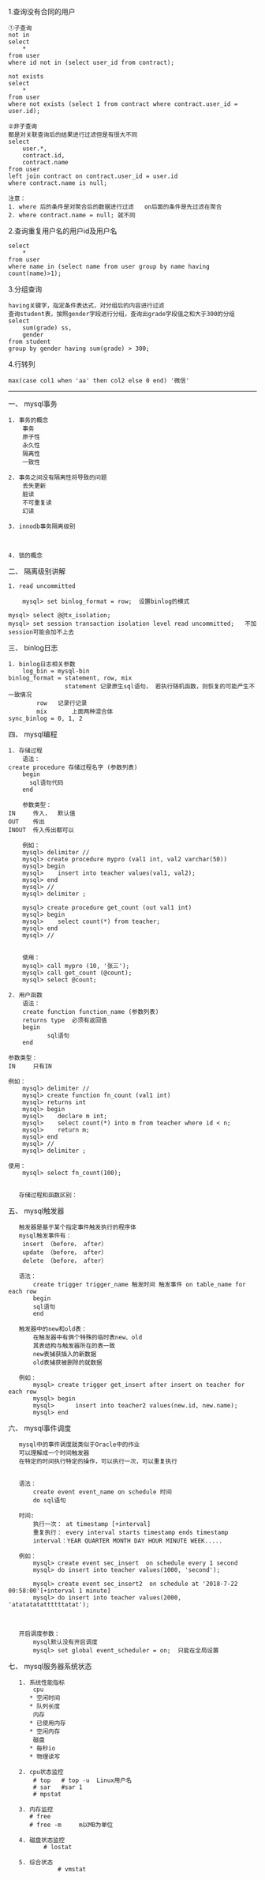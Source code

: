 1.查询没有合同的用户

	①子查询
	not in
	select 
	    *
	from user 
	where id not in (select user_id from contract);
	
	not exists
	select 
		* 
	from user 
	where not exists (select 1 from contract where contract.user_id = user.id);
	
	②非子查询
	都是对关联查询后的结果进行过滤但是有很大不同
	select 
		user.*,
		contract.id,
		contract.name 
	from user 
	left join contract on contract.user_id = user.id 
	where contract.name is null;    
	
	注意： 
	1. where 后的条件是对聚合后的数据进行过滤   on后面的条件是先过滤在聚合
	2. where contract.name = null; 就不同

2.查询重复用户名的用户id及用户名	

	select 
		* 
	from user 
	where name in (select name from user group by name having count(name)>1);
	
3.分组查询
	
	having关键字，指定条件表达式，对分组后的内容进行过滤 
	查询student表，按照gender字段进行分组，查询出grade字段值之和大于300的分组
	select 
		sum(grade) ss, 
		gender 
	from student 
	group by gender having sum(grade) > 300;
	
 4.行转列
 
    max(case col1 when 'aa' then col2 else 0 end) '微信'	



--------------------------------------------------------------------------------------------------------------------------
一、 mysql事务
	
	1. 事务的概念
        事务
        原子性
        永久性
        隔离性
        一致性
	
	2. 事务之间没有隔离性将导致的问题
        丢失更新
        脏读
        不可重复读
        幻读
	
	3. innodb事务隔离级别
	
	
	
	4. 锁的概念

二、 隔离级别讲解
	
	1. read uncommitted
        
        mysql> set binlog_format = row;  设置binlog的模式
	
	mysql> select @@tx_isolation;
	mysql> set session transaction isolation level read uncommitted;   不加session可能会加不上去

三、 binlog日志
	
	1. binlog日志相关参数
        log_bin = mysql-bin
	binlog_format = statement, row, mix
	                statement 记录原生sql语句， 若执行随机函数，则恢复的可能产生不一致情况
			row	  记录行记录
			mix       上面两种混合体
	sync_binlog = 0, 1, 2
	
四、 mysql编程
	
	1. 存储过程
        语法：
	create procedure 存储过程名字 (参数列表)
        begin
	      sql语句代码
        end
	
        参数类型：
	IN     传入，  默认值
	OUT    传出
	INOUT  传入传出都可以
	
        例如：
		mysql> delimiter //
		mysql> create procedure mypro (val1 int, val2 varchar(50)) 
		mysql> begin
		mysql>    insert into teacher values(val1, val2);
		mysql> end
		mysql> //
		mysql> delimiter ;
	
		mysql> create procedure get_count (out val1 int) 
		mysql> begin
		mysql>    select count(*) from teacher;
		mysql> end
		mysql> //
	
	
        使用：
		mysql> call mypro (10, '张三');
		mysql> call get_count (@count);
		mysql> select @count;
	
	2. 用户函数
        语法：
		create function function_name (参数列表)  
		returns type  必须有返回值
		begin
		       sql语句
		end
	
	参数类型：
	IN     只有IN
        
	例如：
		mysql> delimiter //
		mysql> create function fn_count (val1 int)
		mysql> returns int
		mysql> begin
		mysql>    declare m int;
		mysql>    select count(*) into m from teacher where id < n;
		mysql>    return m;
		mysql> end
		mysql> //
		mysql> delimiter ;
	
	使用：
		mysql> select fn_count(100);
	
	
       存储过程和函数区别：
       
       
       
五、 mysql触发器
	
       触发器是基于某个指定事件触发执行的程序体
       mysql触发事件有：
		insert （before， after）
		update （before， after）
		delete （before， after）       
       
       语法：
	       create trigger trigger_name 触发时间 触发事件 on table_name for each row
	       begin
		   sql语句
	       end
       
       触发器中的new和old表：
	       在触发器中有俩个特殊的临时表new、old
	       其表结构与触发器所在的表一致
	       new表捕获插入的新数据
	       old表捕获被删除的就数据
       
       例如：
	       mysql> create trigger get_insert after insert on teacher for each row
	       mysql> begin
	       mysql> 	   insert into teacher2 values(new.id, new.name);
	       mysql> end
       
       
 六、 mysql事件调度
       
       mysql中的事件调度就类似于Oracle中的作业
       可以理解成一个时间触发器
       在特定的时间执行特定的操作，可以执行一次，可以重复执行
       
       
       语法：
	       create event event_name on schedule 时间
	       do sql语句
       
       时间:
	       执行一次： at timestamp [+interval]
	       重复执行： every interval starts timestamp ends timestamp
	       interval：YEAR QUARTER MONTH DAY HOUR MINUTE WEEK.....
       
       例如：
	       mysql> create event sec_insert  on schedule every 1 second
	       mysql> do insert into teacher values(1000, 'second');

	       mysql> create event sec_insert2  on schedule at '2018-7-22 00:58:00'[+interval 1 minute] 
	       mysql> do insert into teacher values(2000, 'atatatatattttttatat');

       
       
       开启调度参数：
	       mysql默认没有开启调度
	       mysql> set global event_scheduler = on;  只能在全局设置
       
       

七、 mysql服务器系统状态
       
       1. 系统性能指标
	       cpu
		  * 空闲时间
		  * 队列长度
	       内存
		  * 已使用内存
		  * 空闲内存
	       磁盘
		  * 每秒io
		  * 物理读写
	  
       2. cpu状态监控
		   # top   # top -u  Linux用户名
		   # sar   #sar 1 
		   # mpstat 
       
       3. 内存监控
		  # free     
		  # free -m     m以MB为单位
	  
       4. 磁盘状态监控
          	  # lostat
	  
       5. 综合状态
       	          # vmstat
		  
		  
		  
		  
		  
		  
	
	
	
	
	
	
